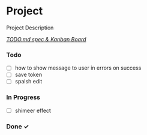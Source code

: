 # Project

Project Description

<em>[TODO.md spec & Kanban Board](https://bit.ly/3fCwKfM)</em>

### Todo

- [ ] how to show message to user in errors on success  
- [ ] save token  
- [ ] spalsh edit  

### In Progress

- [ ] shimeer effect  

### Done ✓


